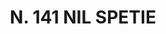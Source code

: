 ---
title: "N. 141 NIL SPETIE"
plant-name: "N. 141"
plant-number: "141"
plant-xml: "/assets/xml/plant141.xml"
plant-img1: "/assets/img/plant141_verso.jpg"
plant-img2: "/assets/img/plant141.jpg"
plant-title: "N. 141 NIL SPETIE"
plant-taxon-link: "http://www.worldfloraonline.org/taxon/wfo-0001296676"
plant-taxon-content: "[Ipomoea purpurea Lam.]"
layout: single-xml
---